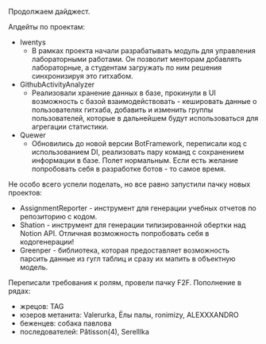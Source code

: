 Продолжаем дайджест.

Апдейты по проектам:
- Iwentys
  - В рамках проекта начали разрабатывать модуль для управления лабораторными работами. Он позволит менторам добавлять лабораторные, а студентам загружать по ним решения синхронизируя это гитхабом.
- GithubActivityAnalyzer
  - Реализовали хранение данных в базе, прокинули в UI возможность с базой взаимодействовать - кешировать данные о пользователях гитхаба, добавить и изменить группы пользователей, которые в дальнейшем будут использоваться для агрегации статистики.
- Quewer
  - Обновились до новой версии BotFramework, переписали код с использованием DI, реализовать пару команд с сохранением информации в базе. Полет нормальным. Если есть желание попробовать себя в разработке ботов - то самое время.

Не особо всего успели поделать, но все равно запустили пачку новых проектов:
- AssignmentReporter - инструмент для генерации учебных отчетов по репозиторию с кодом.
- Shation - инструмент для генерации типизированной обертки над Notion API. Отличная возможность попробовать себя в кодогенерации!
- Greenper - библиотека, которая предоставляет возможность парсить данные из гугл таблиц и сразу их мапить в объектную модель.

Переписали требования к ролям, провели пачку F2F. Пополнение в рядах:
- жрецов: TAG
- юзеров метанита: Valerurka, Ёлы палы, ronimizy, ALEXXXANDRO
- беженцев: собака павлова
- последователей: Pâtisson(4), Serelllka
